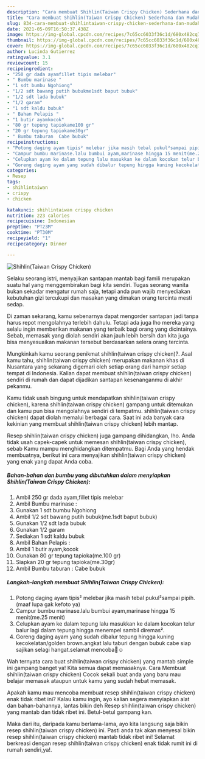 ```yaml
---
description: "Cara membuat Shihlin(Taiwan Crispy Chicken) Sederhana dan Mudah Dibuat"
title: "Cara membuat Shihlin(Taiwan Crispy Chicken) Sederhana dan Mudah Dibuat"
slug: 834-cara-membuat-shihlintaiwan-crispy-chicken-sederhana-dan-mudah-dibuat
date: 2021-05-09T16:50:37.438Z
image: https://img-global.cpcdn.com/recipes/7c65cc6033f36c1d/680x482cq70/shihlintaiwan-crispy-chicken-foto-resep-utama.jpg
thumbnail: https://img-global.cpcdn.com/recipes/7c65cc6033f36c1d/680x482cq70/shihlintaiwan-crispy-chicken-foto-resep-utama.jpg
cover: https://img-global.cpcdn.com/recipes/7c65cc6033f36c1d/680x482cq70/shihlintaiwan-crispy-chicken-foto-resep-utama.jpg
author: Lucinda Gutierrez
ratingvalue: 3.1
reviewcount: 15
recipeingredient:
- "250 gr dada ayamfillet tipis melebar"
- " Bumbu marinase "
- "1 sdt bumbu Ngohiong"
- "1/2 sdt bawang putih bubukme1sdt baput bubuk"
- "1/2 sdt lada bubuk"
- "1/2 garam"
- "1 sdt kaldu bubuk"
- " Bahan Pelapis "
- "1 butir ayamkocok"
- "80 gr tepung tapiokame100 gr"
- "20 gr tepung tapiokame30gr"
- " Bumbu taburan  Cabe bubuk"
recipeinstructions:
- "Potong daging ayam tipis² melebar jika masih tebal pukul²sampai pipih.(maaf lupa gak kefoto ya)"
- "Campur bumbu marinase.lalu bumbui ayam,marinase hingga 15 menit(me.25 menit)"
- "Celupkan ayam ke dalam tepung lalu masukkan ke dalam kocokan telur balur lagi dalam tepung hingga menempel sambil diremas²."
- "Goreng daging ayam yang sudah dibalur tepung hingga kuning kecokelatan/golden brown.angkat lalu taburi dengan bubuk cabe siap sajikan selagi hangat.selamat mencoba🙏☺️"
categories:
- Resep
tags:
- shihlintaiwan
- crispy
- chicken

katakunci: shihlintaiwan crispy chicken 
nutrition: 223 calories
recipecuisine: Indonesian
preptime: "PT23M"
cooktime: "PT30M"
recipeyield: "1"
recipecategory: Dinner

---
```



![Shihlin(Taiwan Crispy Chicken)](https://img-global.cpcdn.com/recipes/7c65cc6033f36c1d/680x482cq70/shihlintaiwan-crispy-chicken-foto-resep-utama.jpg)

Selaku seorang istri, menyajikan santapan mantab bagi famili merupakan suatu hal yang menggembirakan bagi kita sendiri. Tugas seorang  wanita bukan sekadar mengatur rumah saja, tetapi anda pun wajib menyediakan kebutuhan gizi tercukupi dan masakan yang dimakan orang tercinta mesti sedap.

Di zaman  sekarang, kamu sebenarnya dapat mengorder santapan jadi tanpa harus repot mengolahnya terlebih dahulu. Tetapi ada juga lho mereka yang selalu ingin memberikan makanan yang terbaik bagi orang yang dicintainya. Sebab, memasak yang diolah sendiri akan jauh lebih bersih dan kita juga bisa menyesuaikan makanan tersebut berdasarkan selera orang tercinta. 



Mungkinkah kamu seorang penikmat shihlin(taiwan crispy chicken)?. Asal kamu tahu, shihlin(taiwan crispy chicken) merupakan makanan khas di Nusantara yang sekarang digemari oleh setiap orang dari hampir setiap tempat di Indonesia. Kalian dapat membuat shihlin(taiwan crispy chicken) sendiri di rumah dan dapat dijadikan santapan kesenanganmu di akhir pekanmu.

Kamu tidak usah bingung untuk mendapatkan shihlin(taiwan crispy chicken), karena shihlin(taiwan crispy chicken) gampang untuk ditemukan dan kamu pun bisa mengolahnya sendiri di tempatmu. shihlin(taiwan crispy chicken) dapat diolah memalui berbagai cara. Saat ini ada banyak cara kekinian yang membuat shihlin(taiwan crispy chicken) lebih mantap.

Resep shihlin(taiwan crispy chicken) juga gampang dihidangkan, lho. Anda tidak usah capek-capek untuk memesan shihlin(taiwan crispy chicken), sebab Kamu mampu menghidangkan ditempatmu. Bagi Anda yang hendak membuatnya, berikut ini cara menyajikan shihlin(taiwan crispy chicken) yang enak yang dapat Anda coba.

<!--inarticleads1-->

##### Bahan-bahan dan bumbu yang dibutuhkan dalam menyiapkan Shihlin(Taiwan Crispy Chicken):

1. Ambil 250 gr dada ayam,fillet tipis melebar
1. Ambil  Bumbu marinase :
1. Gunakan 1 sdt bumbu Ngohiong
1. Ambil 1/2 sdt bawang putih bubuk(me.1sdt baput bubuk)
1. Gunakan 1/2 sdt lada bubuk
1. Gunakan 1/2 garam
1. Sediakan 1 sdt kaldu bubuk
1. Ambil  Bahan Pelapis :
1. Ambil 1 butir ayam,kocok
1. Gunakan 80 gr tepung tapioka(me.100 gr)
1. Siapkan 20 gr tepung tapioka(me.30gr)
1. Ambil  Bumbu taburan : Cabe bubuk




<!--inarticleads2-->

##### Langkah-langkah membuat Shihlin(Taiwan Crispy Chicken):

1. Potong daging ayam tipis² melebar jika masih tebal pukul²sampai pipih.(maaf lupa gak kefoto ya)
1. Campur bumbu marinase.lalu bumbui ayam,marinase hingga 15 menit(me.25 menit)
1. Celupkan ayam ke dalam tepung lalu masukkan ke dalam kocokan telur balur lagi dalam tepung hingga menempel sambil diremas².
1. Goreng daging ayam yang sudah dibalur tepung hingga kuning kecokelatan/golden brown.angkat lalu taburi dengan bubuk cabe siap sajikan selagi hangat.selamat mencoba🙏☺️




Wah ternyata cara buat shihlin(taiwan crispy chicken) yang mantab simple ini gampang banget ya! Kita semua dapat memasaknya. Cara Membuat shihlin(taiwan crispy chicken) Cocok sekali buat anda yang baru mau belajar memasak ataupun untuk kamu yang sudah hebat memasak.

Apakah kamu mau mencoba membuat resep shihlin(taiwan crispy chicken) enak tidak ribet ini? Kalau kamu ingin, ayo kalian segera menyiapkan alat dan bahan-bahannya, lantas bikin deh Resep shihlin(taiwan crispy chicken) yang mantab dan tidak ribet ini. Betul-betul gampang kan. 

Maka dari itu, daripada kamu berlama-lama, ayo kita langsung saja bikin resep shihlin(taiwan crispy chicken) ini. Pasti anda tak akan menyesal bikin resep shihlin(taiwan crispy chicken) mantab tidak ribet ini! Selamat berkreasi dengan resep shihlin(taiwan crispy chicken) enak tidak rumit ini di rumah sendiri,ya!.

